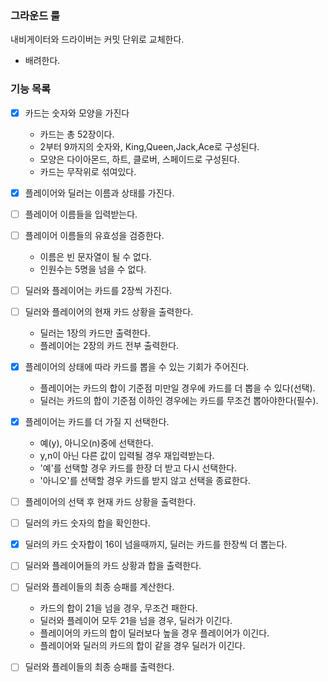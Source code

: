 ### 그라운드 룰
내비게이터와 드라이버는 커밋 단위로 교체한다.
- 배려한다.

### 기능 목록
- [X] 카드는 숫자와 모양을 가진다
  - 카드는 총 52장이다. 
  - 2부터 9까지의 숫자와, King,Queen,Jack,Ace로 구성된다.
  - 모양은 다이아몬드, 하트, 클로버, 스페이드로 구성된다.
  - 카드는 무작위로 섞여있다.

- [x] 플레이어와 딜러는 이름과 상태를 가진다.

- [ ] 플레이어 이름들을 입력받는다.

- [ ] 플레이어 이름들의 유효성을 검증한다.
  - 이름은 빈 문자열이 될 수 없다.
  - 인원수는 5명을 넘을 수 없다.

- [ ] 딜러와 플레이어는 카드를 2장씩 가진다.

- [ ] 딜러와 플레이어의 현재 카드 상황을 출력한다.
  - 딜러는 1장의 카드만 출력한다.
  - 플레이어는 2장의 카드 전부 출력한다.

- [x] 플레이어의 상태에 따라 카드를 뽑을 수 있는 기회가 주어진다.
  - 플레이어는 카드의 합이 기준점 미만일 경우에 카드를 더 뽑을 수 있다(선택).
  - 딜러는 카드의 합이 기준점 이하인 경우에는 카드를 무조건 뽑아야한다(필수).

- [x] 플레이어는 카드를 더 가질 지 선택한다.
  - 예(y), 아니오(n)중에 선택한다.
  - y,n이 아닌 다른 값이 입력될 경우 재입력받는다.
  - '예'를 선택할 경우 카드를 한장 더 받고 다시 선택한다.
  - '아니오'를 선택할 경우 카드를 받지 않고 선택을 종료한다.

- [ ] 플레이어의 선택 후 현재 카드 상황을 출력한다.

- [ ] 딜러의 카드 숫자의 합을 확인한다.

- [x] 딜러의 카드 숫자합이 16이 넘을때까지, 딜러는 카드를 한장씩 더 뽑는다.

- [ ] 딜러와 플레이어들의 카드 상황과 합을 출력한다.

- [ ] 딜러와 플레이들의 최종 승패를 계산한다.
  - 카드의 합이 21을 넘을 경우, 무조건 패한다.
  - 딜러와 플레이어 모두 21을 넘을 경우, 딜러가 이긴다.
  - 플레이어의 카드의 합이 딜러보다 높을 경우 플레이어가 이긴다.
  - 플레이어와 딜러의 카드의 합이 같을 경우 딜러가 이긴다.
  
- [ ] 딜러와 플레이들의 최종 승패를 출력한다.
